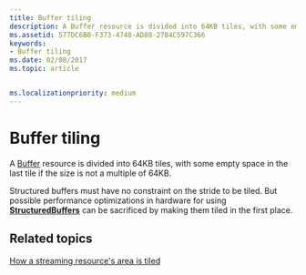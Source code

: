 ```yaml
---
title: Buffer tiling
description: A Buffer resource is divided into 64KB tiles, with some empty space in the last tile if the size is not a multiple of 64KB.
ms.assetid: 577DC6B0-F373-4748-AD80-2784C597C366
keywords:
- Buffer tiling
ms.date: 02/08/2017
ms.topic: article


ms.localizationpriority: medium
---
```

# Buffer tiling


A [Buffer](introduction-to-buffers.md) resource is divided into 64KB tiles, with some empty space in the last tile if the size is not a multiple of 64KB.

Structured buffers must have no constraint on the stride to be tiled. But possible performance optimizations in hardware for using [**StructuredBuffers**](/windows/desktop/direct3dhlsl/sm5-object-structuredbuffer) can be sacrificed by making them tiled in the first place.

## <span id="related-topics"></span>Related topics


[How a streaming resource's area is tiled](how-a-streaming-resource-s-area-is-tiled.md)

 

 